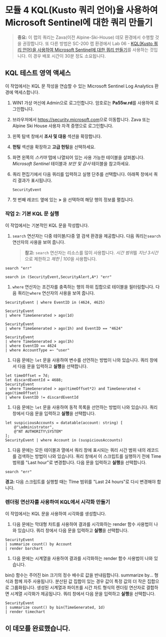 # 모듈 4 KQL(Kusto 쿼리 언어)을 사용하여 Microsoft Sentinel에 대한 쿼리 만들기

<!--- **Note** Successful completion of this demo depends on completing all of the steps in the  [Pre-requisites document](00-prerequisites.md). --->

>**중요:** 이 랩의 쿼리는 Zava(이전 Alpine-Ski-House) 데모 환경에서 수행할 것을 권장합니다. 또 다른 방법은 SC-200 랩 환경에서 Lab 06 - [KQL(Kusto 쿼리 언어)을 사용하여 Microsoft Sentinel에 대한 쿼리 만들기](https://microsoftlearning.github.io/SC-200T00A-Microsoft-Security-Operations-Analyst/Instructions/Labs/LAB_AK_06_Lab1_Ex01_KQL.html/)를 사용하는 것입니다. 이 경우 배포 시간이 30분 정도 소요됩니다.

## KQL 테스트 영역 액세스

이 작업에서는 KQL 문 작성을 연습할 수 있는 Microsoft Sentinel Log Analytics 환경에 액세스합니다.

1. WIN1 가상 머신에 Admin으로 로그인합니다. 암호로는 **Pa55w.rd**를 사용하여 로그인합니다.  

1. 브라우저에서 <https://security.microsoft.com>으로 이동합니다. Zava 또는 Alpine Ski House 사용자 자격 증명으로 로그인합니다.

1. 왼쪽 탐색 창에서 **조사 및 대응** 섹션을 확장합니다.

1. **헌팅** 섹션을 확장하고 **고급 헌팅**을 선택하세요.

1. 화면 왼쪽의 *스키마* 탭에 나열되어 있는 사용 가능한 테이블을 살펴봅니다. *Microsoft Sentinel* 테이블과 *보안 및 감사* 테이블을 참고하세요.

1. 쿼리 편집기에서 다음 쿼리를 입력하고 실행 단추를 선택합니다.  아래쪽 창에서 쿼리 결과가 표시됩니다.

    ```KQL
    SecurityEvent
    ```

1. 첫 번째 레코드 옆에 있는 **>** 을 선택하여 해당 행의 정보를 펼칩니다.

### 작업 2: 기본 KQL 문 실행

이 작업에서는 기본적인 KQL 문을 작성합니다.

1. `search` 연산자는 다중 테이블/다중 열 검색 환경을 제공합니다. 다음 쿼리는`search` 연산자의 사용을 보여 줍니다.

    > **참고:** `search` 연산자는 리소스를 많이 사용합니다. *시간 범위*를 *지난 3시간*으로 제한하고 *제한 | 100*을 사용합니다.

```KQL
search "err" 

search in (SecurityEvent,SecurityAlert,A*) "err"
```

1. `where` 연산자는 조건자를 충족하는 행의 하위 집합으로 테이블을 필터링합니다. 다음 쿼리는`where` 연산자의 사용을 보여 줍니다.

```KQL
SecurityEvent | where EventID in (4624, 4625)

SecurityEvent 
| where TimeGenerated > ago(1d) 

SecurityEvent 
| where TimeGenerated > ago(1h) and EventID == "4624" 

SecurityEvent 
| where TimeGenerated > ago(1h) 
| where EventID == 4624 
| where AccountType =~ "user" 
```

1. 다음 문에는 `let` 문을 사용하여 변수를 선언하는 방법이 나와 있습니다. 쿼리 창에서 다음 문을 입력하고 **실행**을 선택합니다. 

```KQL
let timeOffset = 7d;
let discardEventId = 4688;
SecurityEvent
| where TimeGenerated > ago(timeOffset*2) and TimeGenerated < ago(timeOffset)
| where EventID != discardEventId
```

1. 다음 문에는 `let` 문을 사용하여 동적 목록을 선언하는 방법이 나와 있습니다. 쿼리 창에서 다음 문을 입력하고 **실행**을 선택합니다. 

```KQL
let suspiciousAccounts = datatable(account: string) [
    @"\administrator", 
    @"NT AUTHORITY\SYSTEM"
];
SecurityEvent | where Account in (suspiciousAccounts)
```

1. 다음 문에는 모든 테이블과 열에서 쿼리 창에 표시되는 쿼리 시간 범위 내의 레코드를 검색하는 방법이 나와 있습니다. 쿼리 창에서 이 스크립트를 실행하기 전에 Time 범위를 "Last hour"로 변경합니다. 다음 문을 입력하고 **실행**을 선택합니다.

```KQL
search "err"
```

**경고:** 다음 스크립트를 실행할 때는 TIme 범위를 "Last 24 hours"로 다시 변경해야 합니다.

### 렌더링 연산자를 사용하여 KQL에서 시각화 만들기

이 작업에서는 KQL 문을 사용하여 시각화를 생성합니다.

1. 다음 문에는 막대형 차트를 사용하여 결과를 시각화하는 render 함수 사용법이 나와 있습니다. 쿼리 창에서 다음 문을 입력하고 **실행**을 선택합니다. 

```KQL
SecurityEvent 
| summarize count() by Account
| render barchart
```

1. 다음 문에는 시계열을 사용하여 결과를 시각화하는 render 함수 사용법이 나와 있습니다.

bin() 함수는 주어진 bin 크기의 정수 배수로 값을 반내림합니다.  summarize by... 형식과 함께 자주 사용됩니다. 분산된 값 집합이 있는 경우 값이 특정 값의 더 작은 집합으로 그룹화됩니다.  생성된 시계열과 파이프를 시간 차트 형식의 렌더링 연산자로 결합하면 시계열 시각화가 제공됩니다. 쿼리 창에서 다음 문을 입력하고 **실행**을 선택합니다. 

```KQL
SecurityEvent 
| summarize count() by bin(TimeGenerated, 1d) 
| render timechart
```

## 이 데모를 완료했습니다.
